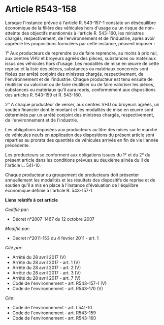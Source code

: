 # Article R543-158

Lorsque l'instance prévue à l'article R. 543-157-1 constate un déséquilibre économique de la filière des véhicules hors
d'usage ou un risque de non-atteinte des objectifs mentionnés à l'article R. 543-160, les ministres chargés, respectivement,
de l'environnement et de l'industrie, après avoir apprécié les propositions formulées par cette instance, peuvent imposer :

1° Aux producteurs de reprendre ou de faire reprendre, au moins à prix nul, aux centres VHU et broyeurs agréés des pièces,
substances ou matériaux issus des véhicules hors d'usage. Les modalités de mise en œuvre de cette reprise et la liste des
pièces, substances ou matériaux concernés sont fixées par arrêté conjoint des ministres chargés, respectivement, de
l'environnement et de l'industrie. Chaque producteur est tenu ensuite de réutiliser ou valoriser ou de faire réutiliser ou de
faire valoriser les pièces, substances ou matériaux qu'il aura repris, conformément aux dispositions des articles R. 543-159
et R. 543-160.

2° A chaque producteur de verser, aux centres VHU ou broyeurs agréés, un soutien financier dont le montant et les modalités
de mise en œuvre sont déterminés par un arrêté conjoint des ministres chargés, respectivement, de l'environnement et de
l'industrie.

Les obligations imposées aux producteurs au titre des mises sur le marché de véhicules neufs en application des dispositions
du présent article sont réparties au prorata des quantités de véhicules arrivés en fin de vie l'année précédente.

Les producteurs se conforment aux obligations issues du 1° et du 2° du présent article dans les conditions prévues au
deuxième alinéa du II de l'article L. 541-10.

Chaque producteur ou groupement de producteurs doit présenter annuellement les modalités et les résultats des dispositifs de
reprise et de soutien qu'il a mis en place à l'instance d'évaluation de l'équilibre économique définie à l'article R.
543-157-1.

**Liens relatifs à cet article**

_Codifié par_:

  - Décret n°2007-1467 du 12 octobre 2007

_Modifié par_:

  - Décret n°2011-153 du 4 février 2011 - art. 1

_Cité par_:

  - Arrêté du 28 avril 2017 (V)
  - Arrêté du 28 avril 2017 - art. 1 (V)
  - Arrêté du 28 avril 2017 - art. 2 (V)
  - Arrêté du 28 avril 2017 - art. 3 (V)
  - Arrêté du 28 avril 2017 - art. 7 (V)
  - Code de l'environnement - art. R543-157-1 (V)
  - Code de l'environnement - art. R543-170 (V)

_Cite_:

  - Code de l'environnement - art. L541-10
  - Code de l'environnement - art. R543-159
  - Code de l'environnement - art. R543-160
